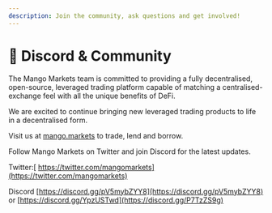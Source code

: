 ```yaml
---
description: Join the community, ask questions and get involved!
---
```


# 🥭 Discord & Community

The Mango Markets team is committed to providing a fully decentralised, open-source, leveraged trading platform capable of matching a centralised-exchange feel with all the unique benefits of DeFi.&#x20;

We are excited to continue bringing new leveraged trading products to life in a decentralised form.&#x20;

Visit us at [mango.markets](https://mango.markets) to trade, lend and borrow.

Follow Mango Markets on Twitter and join Discord for the latest updates.

Twitter:[ https://twitter.com/mangomarkets](https://twitter.com/mangomarkets)

Discord [https://discord.gg/pV5mybZYY8](https://discord.gg/pV5mybZYY8) or [https://discord.gg/YpzUSTwd](https://discord.gg/P7TzZS9g)

